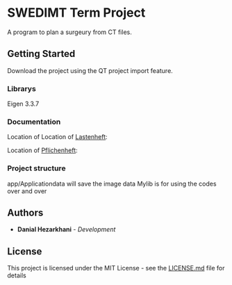 # SWEDIMT Term Project

A program to plan a surgeury from CT files.

## Getting Started

Download the project using the QT project import feature.

### Librarys

Eigen 3.3.7

### Documentation

Location of Location of [Lastenheft](Dokumentation/Lasten-Pflichten_Heft/Lasten-Heft.md):

Location of [Pflichenheft](Dokumentation/Lasten-Pflichten_Heft/Pflichten-Heft.md):

### Project structure

app/Applicationdata will save the image data
Mylib is for using the codes over and over

## Authors

* **Danial Hezarkhani** - *Development*

## License

This project is licensed under the MIT License - see the [LICENSE.md](LICENSE.md) file for details
